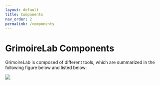 ```yaml
---
layout: default
title: Components
nav_order: 2
permalink: /components
---
```


# GrimoireLab Components

GrimoireLab is composed of different tools, which are summarized in the following figure below and listed below:

![](../../assets/grimoirelab-all-details.png)
